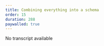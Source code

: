```yaml
---
title: Combining everything into a schema
order: 15
duration: 288
paywalled: true
---
```


No transcript available
